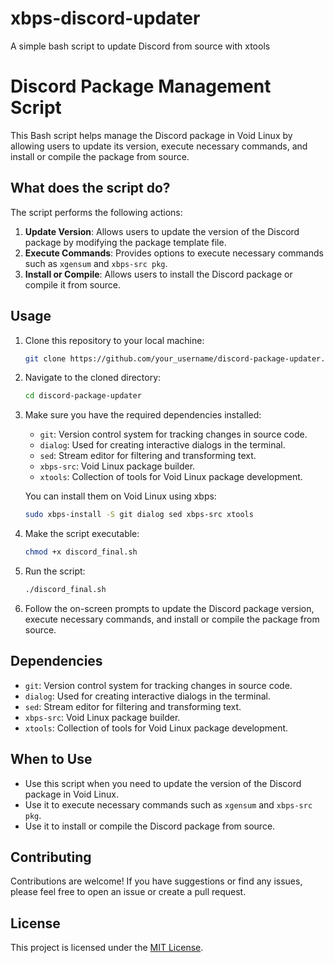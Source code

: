 # xbps-discord-updater
A simple bash script to update Discord from source with xtools

# Discord Package Management Script

This Bash script helps manage the Discord package in Void Linux by allowing users to update its version, execute necessary commands, and install or compile the package from source.

## What does the script do?

The script performs the following actions:

1. **Update Version**: Allows users to update the version of the Discord package by modifying the package template file.
2. **Execute Commands**: Provides options to execute necessary commands such as `xgensum` and `xbps-src pkg`.
3. **Install or Compile**: Allows users to install the Discord package or compile it from source.

## Usage

1. Clone this repository to your local machine:

    ```bash
    git clone https://github.com/your_username/discord-package-updater.git
    ```

2. Navigate to the cloned directory:

    ```bash
    cd discord-package-updater
    ```

3. Make sure you have the required dependencies installed:

    - `git`: Version control system for tracking changes in source code.
    - `dialog`: Used for creating interactive dialogs in the terminal.
    - `sed`: Stream editor for filtering and transforming text.
    - `xbps-src`: Void Linux package builder.
    - `xtools`: Collection of tools for Void Linux package development.

    You can install them on Void Linux using xbps:

    ```bash
    sudo xbps-install -S git dialog sed xbps-src xtools
    ```

4. Make the script executable:

    ```bash
    chmod +x discord_final.sh
    ```

5. Run the script:

    ```bash
    ./discord_final.sh
    ```

6. Follow the on-screen prompts to update the Discord package version, execute necessary commands, and install or compile the package from source.

## Dependencies

- `git`: Version control system for tracking changes in source code.
- `dialog`: Used for creating interactive dialogs in the terminal.
- `sed`: Stream editor for filtering and transforming text.
- `xbps-src`: Void Linux package builder.
- `xtools`: Collection of tools for Void Linux package development.

## When to Use

- Use this script when you need to update the version of the Discord package in Void Linux.
- Use it to execute necessary commands such as `xgensum` and `xbps-src pkg`.
- Use it to install or compile the Discord package from source.

## Contributing

Contributions are welcome! If you have suggestions or find any issues, please feel free to open an issue or create a pull request.

## License

This project is licensed under the [MIT License](LICENSE).
